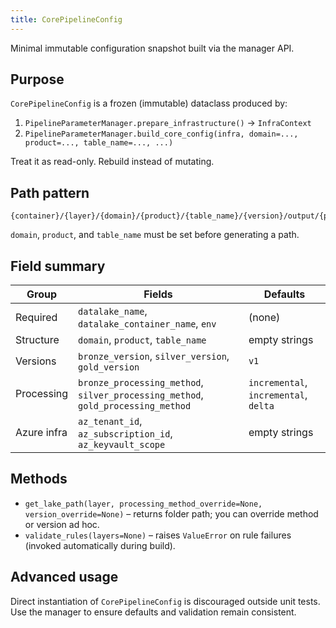 ```yaml
---
title: CorePipelineConfig
---
```


Minimal immutable configuration snapshot built via the manager API.

## Purpose

`CorePipelineConfig` is a frozen (immutable) dataclass produced by:

1. `PipelineParameterManager.prepare_infrastructure()` -> `InfraContext`
2. `PipelineParameterManager.build_core_config(infra, domain=..., product=..., table_name=..., ...)`

Treat it as read-only. Rebuild instead of mutating.

## Path pattern

```text
{container}/{layer}/{domain}/{product}/{table_name}/{version}/output/{processing_method}
```

`domain`, `product`, and `table_name` must be set before generating a path.

## Field summary

| Group | Fields | Defaults |
|-------|--------|----------|
| Required | `datalake_name`, `datalake_container_name`, `env` | (none) |
| Structure | `domain`, `product`, `table_name` | empty strings |
| Versions | `bronze_version`, `silver_version`, `gold_version` | `v1` |
| Processing | `bronze_processing_method`, `silver_processing_method`, `gold_processing_method` | `incremental`, `incremental`, `delta` |
| Azure infra | `az_tenant_id`, `az_subscription_id`, `az_keyvault_scope` | empty strings |

## Methods

- `get_lake_path(layer, processing_method_override=None, version_override=None)` – returns folder path; you can override method or version ad hoc.
- `validate_rules(layers=None)` – raises `ValueError` on rule failures (invoked automatically during build).

## Advanced usage

Direct instantiation of `CorePipelineConfig` is discouraged outside unit tests. Use the manager to ensure defaults and validation remain consistent.
